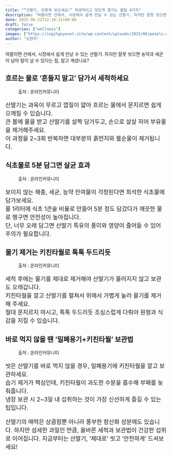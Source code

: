 ```yaml
---
title: "“산딸기, 이렇게 씻으세요!” 위생적이고 맛있게 즐기는 꿀팁 4가지"
description: "여름이면 산에서, 시장에서 쉽게 만날 수 있는 산딸기. 하지만 잘못 씻으면 농약과 세균이 남아 탈이 날 수 있다는 점, 알고 계셨나요?"
date: 2025-06-21T22:18:11+09:00
draft: false
categories: ["wellness"]
images: ["https://ingihgoyonet.site/wp-content/uploads/2025/06/pexels-any-lane-5945598-1024x683.jpg", "https://ingihgoyonet.site/wp-content/uploads/2025/06/pexels-darya-grey_owl-132130036-17488214-683x1024.jpg", "https://ingihgoyonet.site/wp-content/uploads/2025/06/pexels-ekamelev-1685581-849x1024.jpg", "https://ingihgoyonet.site/wp-content/uploads/2025/06/pexels-dntphoto-975231-1024x683.jpg"]
author: "김현지"
---
```


<p>여름이면 산에서, 시장에서 쉽게 만날 수 있는 산딸기. 하지만 잘못 씻으면 농약과 세균이 남아 탈이 날 수 있다는 점, 알고 계셨나요?</p> <h2 >흐르는 물로 ‘흔들지 말고’ 담가서 세척하세요</h2> <figure ><img src="https://ingihgoyonet.site/wp-content/uploads/2025/06/pexels-any-lane-5945598-1024x683.jpg" alt="" style="aspect-ratio:16/9;object-fit:cover"/><figcaption >출처 : 온라인커뮤니티</figcaption></figure> <p style="font-size:18px">산딸기는 과육이 무르고 껍질이 얇아 흐르는 물에서 문지르면 쉽게 으깨질 수 있습니다.<br>큰 볼에 물을 받고 산딸기를 살짝 담가두고, 손으로 살살 저어 부유물을 제거해주세요.<br>이 과정을 2~3회 반복하면 대부분의 흙먼지와 불순물이 제거됩니다.</p> <h2 >식초물로 5분 담그면 살균 효과</h2> <figure ><img src="https://ingihgoyonet.site/wp-content/uploads/2025/06/pexels-darya-grey_owl-132130036-17488214-683x1024.jpg" alt="" style="aspect-ratio:16/9;object-fit:cover"/><figcaption >출처 : 온라인커뮤니티</figcaption></figure> <p style="font-size:18px">보이지 않는 해충, 세균, 농약 잔여물이 걱정된다면 희석한 식초물에 담가보세요.<br>물 1리터에 식초 1큰술 비율로 만들어 5분 정도 담갔다가 깨끗한 물로 헹구면 안전성이 높아집니다.<br>단, 너무 오래 담그면 산딸기 특유의 풍미와 영양이 줄어들 수 있어 주의가 필요합니다.</p> <h2 >물기 제거는 키친타월로 톡톡 두드리듯</h2> <figure ><img src="https://ingihgoyonet.site/wp-content/uploads/2025/06/pexels-ekamelev-1685581-849x1024.jpg" alt="" style="aspect-ratio:16/9;object-fit:cover"/><figcaption >출처 : 온라인커뮤니티</figcaption></figure> <p style="font-size:18px">세척 후에는 물기를 제대로 제거해야 산딸기가 물러지지 않고 보관도 오래갑니다.<br>키친타월을 깔고 산딸기를 펼쳐서 위에서 가볍게 눌러 물기를 제거해 주세요.<br>절대 문지르지 마시고, 톡톡 두드리듯 조심스럽게 다뤄야 원형과 식감을 지킬 수 있습니다.</p> <h2 >바로 먹지 않을 땐 ‘밀폐용기+키친타월’ 보관법</h2> <figure ><img src="https://ingihgoyonet.site/wp-content/uploads/2025/06/pexels-dntphoto-975231-1024x683.jpg" alt="" style="aspect-ratio:16/9;object-fit:cover"/><figcaption >출처 : 온라인커뮤니티</figcaption></figure> <p style="font-size:18px">씻은 산딸기를 바로 먹지 않을 경우, 밀폐용기에 키친타월을 깔고 보관하세요.<br>습기 제거가 핵심인데, 키친타월이 과도한 수분을 흡수해 부패를 늦춰줍니다.<br>냉장 보관 시 2~3일 내 섭취하는 것이 가장 신선하게 즐길 수 있는 팁입니다.</p> <p style="font-size:18px">산딸기의 매력은 상큼함뿐 아니라 풍부한 항산화 성분에도 있습니다. 하지만 섬세한 과일인 만큼, 올바른 세척과 보관법이 건강한 섭취로 이어집니다. 지금부터는 산딸기, ‘제대로’ 씻고 ‘안전하게’ 드셔보세요!</p>